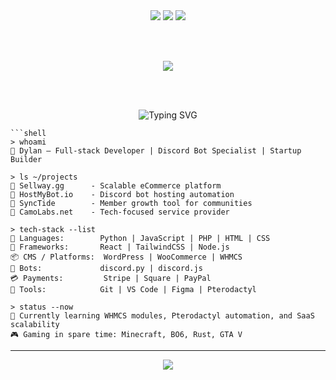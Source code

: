 <!-- Terminal-style GitHub README -->

<div align="center">

  <img src="https://img.shields.io/badge/Dylan%20-%20Developer-blueviolet?style=for-the-badge&logo=github&logoColor=white" />
  <img src="https://img.shields.io/badge/Entrepreneur-black?style=for-the-badge&logo=target&logoColor=limegreen" />
  <img src="https://img.shields.io/badge/Gaming%20Dev-orange?style=for-the-badge&logo=steam&logoColor=white" />

  <br><br>

  <img src="https://img.shields.io/badge/Welcome%20to%20my%20Terminal-black?style=for-the-badge&logo=gnubash&logoColor=white" />

  <br><br>

  <img src="https://readme-typing-svg.herokuapp.com?font=Fira+Code&duration=2500&pause=1000&color=00FFB3&vCenter=true&width=435&lines=Hi+I'm+Dylan!;Full-Stack+Developer;Discord+Bot+Expert;Startup+Founder" alt="Typing SVG" />
</div>

```
```shell
> whoami
🧑 Dylan — Full-stack Developer | Discord Bot Specialist | Startup Builder
```

```shell
> ls ~/projects
📁 Sellway.gg      - Scalable eCommerce platform  
📁 HostMyBot.io    - Discord bot hosting automation  
📁 SyncTide        - Member growth tool for communities  
📁 CamoLabs.net    - Tech-focused service provider
```

```shell
> tech-stack --list
🧠 Languages:        Python | JavaScript | PHP | HTML | CSS  
🧩 Frameworks:       React | TailwindCSS | Node.js  
📦 CMS / Platforms:  WordPress | WooCommerce | WHMCS  
🤖 Bots:             discord.py | discord.js  
💳 Payments:         Stripe | Square | PayPal  
🧰 Tools:            Git | VS Code | Figma | Pterodactyl
```

```shell
> status --now
🚧 Currently learning WHMCS modules, Pterodactyl automation, and SaaS scalability  
🎮 Gaming in spare time: Minecraft, BO6, Rust, GTA V
```
---

<div align="center">
  <img src="https://skillicons.dev/icons?i=python,js,php,html,css,react,tailwind,nodejs,wordpress,figma,git,vscode" />
</div>
